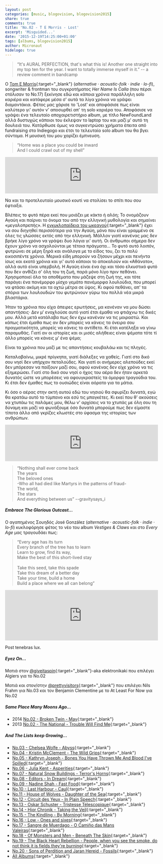 ```yaml
---
layout: post
categories: [music, blogovision, blogovision2015]
share: true
comments: true
title: 'No.02 - T E Morris - Lost'
excerpt: 'Misguided...'
date: '2015-12-19T14:25:00+01:00'
tags: [albums, blogovision2015]
author: Micronaut
hidelogo: true
---
```

>&ldquo;It's AURAL PERFECTION, that's what this is! Another one straight into my top ten for the year. I want to totally immerse myself in it.&rdquo; -- a review comment in bandcamp

Ο [Tom E Morris](https://www.facebook.com/tomelliotmorris/info/?tab=page_info){:target="_blank"} (*alternative · acoustic-folk · indie · lo-fi*), songwriter & frontman του συγκροτήματος *Her Name Is Calla* (που πέρσι στόλισαν το Νο.17) ξεκίνησε εδώ και κάποια χρόνια παράλληλη solo καριέρα και κατάφερε μέσα σ' αυτά τα λίγα χρόνια να γράψει διαμαντάκια. Φέτος μας χάρισε το 'Lost' και αποφάσισε πως είναι καλύτερο γι' αυτόν ν' αποσυρθεί απ' τη solo καριέρα του. Αποφάσισε να γράψει ένα τελευταίο αποχαιρετιστήριο album, με τίτλο NewFoundLand αλλά δυστυχώς κάποιοι του έκλεψαν το laptop του και μαζί μ' αυτό τη δουλειά του. Κατόρθωσε όμως να συγκεντρώσει χρήματα έπειτα από fundraising στο Indiegogo και έτσι το τελευταίο solo album του θα βγει σύντομα. Η μουσική του μου χαρίζει έμπνευση.

>&ldquo;Home was a place you could be inward<br/>
And I could crawl out of my shell&rdquo;<br/>

<iframe style="border: 0; width: 100%; height: 120px;" src="https://bandcamp.com/EmbeddedPlayer/album=1466656892/size=large/bgcol=ffffff/linkcol=0687f5/tracklist=false/artwork=small/track=1674429882/transparent=true/" seamless><a href="http://olynkarecords.bandcamp.com/album/l-o-s-t">L O S T by T E Morris</a></iframe>

Να και το προτελευταίο μουσικό κουτί να στολίσει το σπίτι που σου έφτιαξα. 

Βλέπεις το φυτό πέρα εκεί που μοιάζει με κάκτο ή αλόη; Το ονομάζουν Αγαύη και παίρνει το όνομα του από την ελληνική μυθολογία και σημαίνει «μεγαλοπρεπής». Η [εγκυκλοπαίδεια του ωκεανού](https://en.wikipedia.org/wiki/Agave){:target="_blank"} έχει να σου διηγηθεί περισσότερα για την Αγαύη, μόνο που είναι γραμμένο σε όλες τις γλώσσες εκτός από την ελληνική. Μάλλον γιατί κανένας μας δεν βρήκε λίγο χρόνο να γράψει δυο λόγια γι' αυτή. Οι άνθρωποι σήμερα δεν έχουν χρόνο να ασχολούνται με τέτοια πράγματα... Το φυτό αυτό λοιπόν, φυτρώνει σε μέρη ξηρά και ανάλογα με το είδος του, ζει το πολύ εικοσιπέντε χρόνια. Μερικά είδη μπορούν να ζήσουν μέχρι και πενήντα ίσως και εκατό χρόνια και γι' αυτό κάποιοι το αποκαλούν και «Αθάνατο»,  αλλά αυτό είναι υπερβολή. Η Αγαύη είναι ένα όχι και τόσο ελκυστικό φυτό που δεν ανθίζει σ' όλη του τη ζωή, παρά μόνο λίγο πριν πεθάνει. Χρησιμοποιεί όλα τα αποθέματα που μάζεψε στη ζωή της, και τότε παράγει ένα πανέμορφο μίσχο γεμάτο πανέμορφα λουλούδια, που μπορεί να φτάσει ακόμη και τα οχτώ μέτρα σε ύψος. Κι αφού πεθάνει, απ' τα σπόρια των λουλουδιών του φυτρώνουν γύρω του πολλά νέα μικρά βλαστάρια.

Ήταν τα χρόνια που είχα άπειρες ερωτήσεις, μα κανέναν να μου δώσει απαντήσεις· Δεν μ' ενοχλούσε αυτό γιατί έτσι έμαθα να φτιάχνω τις δικές μου. Αλλά μετά κατάλαβα πως δεν έχω κανέναν να τις μοιραστώ. Και κάπως έτσι έμαθα πως αν δεν μπορείς να κάνεις τα όνειρα σου πραγματικότητα, μπορείς να κάνεις το αντίθετο. Κι έτσι κατέληξα να γίνω παραμυθάς. Γιατί αν οι ιστορίες και οι μισές αλήθειες είναι ψέματα τότε τί άλλο μπορείς να κάνεις μ' ένα ψέμα;

Είναι τα χρόνια που μαζί με τις απαντήσεις κουβαλάω και τις πληγές.

Καταλαβαίνω, μικρέ πρίγκηπα, γιατί διάλεξες να χαθείς. Γιατί στο δικό σου νησί δεν υπήρχαν πεταλούδες. Και γιατί οι ανήμερες αλεπούδες εκεί δεν μπόρεσαν να παίξουν μαζί σου, αφού κανένας δεν είχε χρόνο να τις εξημερώσει. Γιατί στο δικό σου νησί ο ήχος του αέρα δεν ήταν αρκετά δυνατός ώστε να μπορέσεις να αφουγκραστείς τα όμορφα τραγούδια του. Κι έτσι δεν έμαθες πως το ουσιώδες είναι αόρατο για τα μάτια.

Κι όσο ο αέρας στην ακτή αυτού εδώ του νησιού θα σφυρίζει δυνατά, εγώ θα κρατάω αυτό το τύμπανο και εσύ τις μπαγκέτες. Κι εκεί που θ' ακούσεις να χτυπάω τις παλάμες μου, θέλω ν' αρχίσεις να το χτυπάς με όλη σου τη δύναμη και μαζί να φωνάξουμε όσο δυνατά μπορούμε πως δεν είμαστε τίποτα άλλο από γκρίζες κλωστές στο ύφασμα της ιστορίας των ανθρώπων.

<iframe style="border: 0; width: 100%; height: 120px;" src="https://bandcamp.com/EmbeddedPlayer/album=1466656892/size=large/bgcol=ffffff/linkcol=0687f5/tracklist=false/artwork=small/track=2307936039/transparent=true/" seamless><a href="http://olynkarecords.bandcamp.com/album/l-o-s-t">L O S T by T E Morris</a></iframe>

>&ldquo;Nothing shall ever come back<br/>
>The years<br/>
>The beloved ones<br/>
>-Who all had died like Martyrs in the patterns of fraud-<br/>
>The world,<br/>
>The stars<br/>
>And everything between us&rdquo; --gravitysays_i<br/>

<div class="text-divider"></div>

##### Embrace The Glorious Outcast...

Ο αγαπημένος Σουηδός José González (*alternative · acoustic-folk · indie · lo-fi*) κυκλοφόρησε φέτος το νέο του album *Vestiges & Claws* και στο *Every Age* μας τραγουδάει πως:

> &ldquo;Every age has its turn<br/>
> Every branch of the tree has to learn<br/>
> Learn to grow, find its way,<br/>
> Make the best of this short-lived stay<br/>
><br/>
> Take this seed, take this spade<br/>
> Take this dream of a better day<br/>
> Take your time, build a home<br/>
> Build a place where we all can belong&rdquo;<br/>

<iframe width="100%" height="166" scrolling="no" frameborder="no" src="https://w.soundcloud.com/player/?url=https%3A//api.soundcloud.com/tracks/175354732&amp;color=ff5500&amp;auto_play=false&amp;hide_related=false&amp;show_comments=true&amp;show_user=true&amp;show_reposts=false"></iframe>

Post tenebras lux.

<div class="text-divider"></div>

##### <i class="fa fa-hand-o-right"></i> Eyez Οn...

Ματιά στον [@giveitaspin](http://www.giveitaspin.gr/2015/12/2-algiers-algiers-matador-records.html){:target="_blank"}-aka elektronikaki που επιλέγει Algiers για το Νο.02

Ματιά και στον/στην [@prettyvisitors](http://thevisitorsarepretty.blogspot.nl/2015/12/02-benjamin-clementine-at-least-for-now.html){:target="_blank"} που επιλέγει Nils Frahm για Νο.03 και τον Benjamin Clementine με το At Least For Now για Νο.02

##### <i class="fa fa-hand-o-right"></i> Same Place Many Moons Ago...

* 2014 [No.02 - Broken Twin - May](/music/blogovision/blogovision2014/blogovision2014-no02/){:target="_blank"}
* 2013 [No.02 - The National - Trouble Will Find Me](/music/blogovision/blogovision2013/blogovision2013-no02/){:target="_blank"}

##### <i class="fa fa-hand-o-right"></i> And The Lists keep Growing...

* [No.03 - Chelsea Wolfe - Abyss](/music/blogovision/blogovision2015/blogovision2015-no03/){:target="_blank"}
* [No.04 - Kristin McClement - The Wild Grips](/music/blogovision/blogovision2015/blogovision2015-no04/){:target="_blank"}
* [No.05 - Kathryn Joseph - Bones You Have Thrown Me And Blood I've Spilled](/music/blogovision/blogovision2015/blogovision2015-no05/){:target="_blank"}
* [No.06 - Julia Kent - Asperities](/music/blogovision/blogovision2015/blogovision2015-no06/){:target="_blank"}
* [No.07 - Natural Snow Buildings - Terror's Horns](/music/blogovision/blogovision2015/blogovision2015-no07/){:target="_blank"}
* [No.08 - Editors - In Dream](/music/blogovision/blogovision2015/blogovision2015-no08/){:target="_blank"}
* [No.09 - Nadine Shah - Fast Food](/music/blogovision/blogovision2015/blogovision2015-no09/){:target="_blank"}
* [No.10 - Last Harbour - Caul](/music/blogovision/blogovision2015/blogovision2015-no10/){:target="_blank"}
* [No.11 - House of Wolves - Daughter of the Sea](/music/blogovision/blogovision2015/blogovision2015-no11/){:target="_blank"}
* [No.12 - Circuit des Yeux - In Plain Speech](/music/blogovision/blogovision2015/blogovision2015-no12/){:target="_blank"}
* [No.13 - Oskar Schuster - Tristesse Télescopique](/music/blogovision/blogovision2015/blogovision2015-no13/){:target="_blank"}
* [No.14 - Hior Chronik - Taking the Veil](/music/blogovision/blogovision2015/blogovision2015-no14/){:target="_blank"}
* [No.15 - The Kindling - By Morning](/music/blogovision/blogovision2015/blogovision2015-no15/){:target="_blank"}
* [No.16 - Low - Ones and sixes](/music/blogovision/blogovision2015/blogovision2015-no16/){:target="_blank"}
* [No.17 - Sangre de Muerdago - O Camiño das Mans Valeiras](/music/blogovision/blogovision2015/blogovision2015-no17/){:target="_blank"}
* [No.18 - Of Monsters and Men - Beneath The Skin](/music/blogovision/blogovision2015/blogovision2015-no18/){:target="_blank"}
* [No.19 - The Black Heart Rebellion - People, when you see the smoke, do not think it is fields they're burning](/music/blogovision/blogovision2015/blogovision2015-no19/){:target="_blank"}
* [No.20 - Sons of Perdition and Jaran Hereid - Fossils](/music/blogovision/blogovision2015/blogovision2015-no20/){:target="_blank"}
* [All Albums](/music/new-albums-2015/){:target="_blank"}
